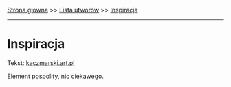 [Strona głowna](../index.md) >> [Lista utworów](../list.md) >> [Inspiracja](177.md)

---

# Inspiracja

Tekst: [kaczmarski.art.pl](https://www.kaczmarski.art.pl/tworczosc/wiersze/inspiracja/)

Element pospolity, nic ciekawego.